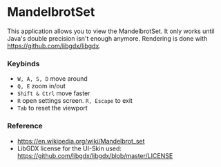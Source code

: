 # MandelbrotSet
This application allows you to view the MandelbrotSet. It only works until Java's double precision isn't enough anymore.
Rendering is done with https://github.com/libgdx/libgdx.

### Keybinds
- `W, A, S, D` move around
- `Q, E` zoom in/out
- `Shift & Ctrl` move faster
- `R` open settings screen. `R, Escape` to exit
- `Tab` to reset the viewport

### Reference
- https://en.wikipedia.org/wiki/Mandelbrot_set
- LibGDX license for the UI-Skin used: https://github.com/libgdx/libgdx/blob/master/LICENSE
